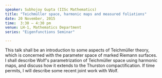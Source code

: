 ```yaml
---
speaker: Subhojoy Gupta (IISc Mathematics)
title: "Teichmüller space, harmonic maps and measured foliations"
date: 20 November, 2015
time:  3:30 – 4:30 pm
venue: LH-1, Mathematics Department
series: "Eigenfunctions Seminar"

---
```


This talk shall be an introduction to some aspects of
Teichmüller theory, which is concerned with the parameter space of marked
Riemann surfaces. I shall describe Wolf's parametrization of Teichmüller
space using harmonic maps, and discuss how it extends to the Thurston
compactification. If time permits, I will describe some recent joint work
with Wolf.
